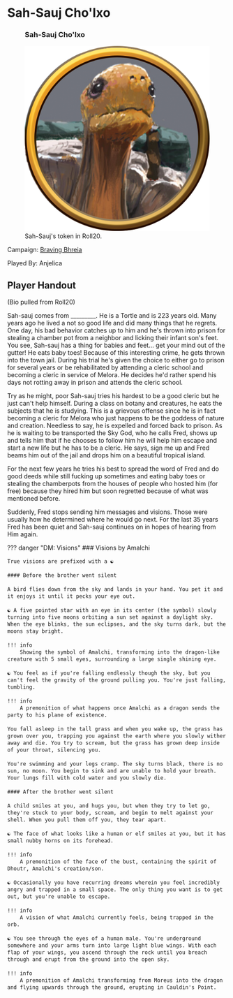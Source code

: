 # Sah-Sauj Cho'Ixo

<figure class="infobox right">
  <h3>Sah-Sauj Cho'Ixo</h3>
  <img src="/assets/images/sah-sauj.png" />
  <figcaption>
    Sah-Sauj's token in Roll20.
  </figcaption>
</figure>

Campaign: [Braving Bhreia](../braving-bhreia.md)

Played By: Anjelica

## Player Handout

(Bio pulled from Roll20)

Sah-sauj comes from _________. He is a Tortle and is 223 years old. Many years ago he lived a not so good life and did many things that he regrets. One day, his bad behavior catches up to him and he's thrown into prison for stealing a chamber pot from a neighbor and licking their infant son's feet. You see, Sah-sauj has a thing for babies and feet… get your mind out of the gutter! He eats baby toes! Because of this interesting crime, he gets thrown into the town jail. During his trial he's given the choice to either go to prison for several years or be rehabilitated by attending a cleric school and becoming a cleric in service of Melora. He decides he'd rather spend his days not rotting away in prison and attends the cleric school.

Try as he might, poor Sah-sauj tries his hardest to be a good cleric but he just can't help himself. During a class on botany and creatures, he eats the subjects that he is studying. This is a grievous offense since he is in fact becoming a cleric for Melora who just happens to be the goddess of nature and creation. Needless to say, he is expelled and forced back to prison. As he is waiting to be transported the Sky God, who he calls Fred, shows up and tells him that if he chooses to follow him he will help him escape and start a new life but he has to be a cleric. He says, sign me up and Fred beams him out of the jail and drops him on a beautiful tropical island.

For the next few years he tries his best to spread the word of Fred and do good deeds while still fucking up sometimes and eating baby toes or stealing the chamberpots from the houses of people who hosted him (for free) because they hired him but soon regretted because of what was mentioned before.

Suddenly, Fred stops sending him messages and visions. Those were usually how he determined where he would go next. For the last 35 years Fred has been quiet and Sah-sauj continues on in hopes of hearing from Him again.

??? danger "DM: Visions"
    ### Visions by Amalchi

    True visions are prefixed with a ☯️

    #### Before the brother went silent

    A bird flies down from the sky and lands in your hand. You pet it and it enjoys it until it pecks your eye out.

    ☯️ A five pointed star with an eye in its center (the symbol) slowly turning into five moons orbiting a sun set against a daylight sky. When the eye blinks, the sun eclipses, and the sky turns dark, but the moons stay bright.

    !!! info
        Showing the symbol of Amalchi, transforming into the dragon-like creature with 5 small eyes, surrounding a large single shining eye.

    ☯️ You feel as if you're falling endlessly though the sky, but you can't feel the gravity of the ground pulling you. You're just falling, tumbling.

    !!! info
        A premonition of what happens once Amalchi as a dragon sends the party to his plane of existence.

    You fall asleep in the tall grass and when you wake up, the grass has grown over you, trapping you against the earth where you slowly wither away and die. You try to scream, but the grass has grown deep inside of your throat, silencing you.

    You're swimming and your legs cramp. The sky turns black, there is no sun, no moon. You begin to sink and are unable to hold your breath. Your lungs fill with cold water and you slowly die.

    #### After the brother went silent

    A child smiles at you, and hugs you, but when they try to let go, they're stuck to your body, scream, and begin to melt against your shell. When you pull them off you, they tear apart.

    ☯️ The face of what looks like a human or elf smiles at you, but it has small nubby horns on its forehead.

    !!! info
        A premonition of the face of the bust, containing the spirit of Dhoutr, Amalchi's creation/son.

    ☯️ Occasionally you have recurring dreams wherein you feel incredibly angry and trapped in a small space. The only thing you want is to get out, but you're unable to escape.

    !!! info
        A vision of what Amalchi currently feels, being trapped in the orb.

    ☯️ You see through the eyes of a human male. You're underground somewhere and your arms turn into large light blue wings. With each flap of your wings, you ascend through the rock until you breach through and erupt from the ground into the open sky.

    !!! info
        A premonition of Amalchi transforming from Moreus into the dragon and flying upwards through the ground, erupting in Cauldin's Point.
